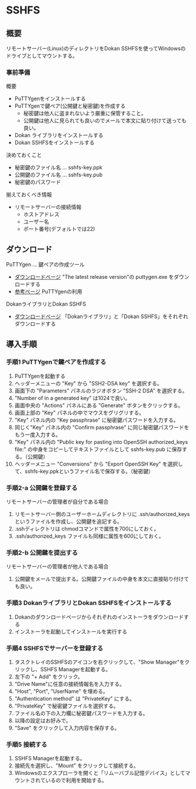 SSHFS
=====

## 概要

リモートサーバー(Linux)のディレクトリをDokan SSHFSを使ってWindowsのドライブとしてマウントする。

### 事前準備

概要
- PuTTYgenをインストールする
- PuTTYgenで鍵ペア(公開鍵と秘密鍵)を作成する
  - 秘密鍵は他人に盗まれないよう厳重に保管すること。
  - 公開鍵は他人に見られても良いのでメールで本文に貼り付けて送っても良い。
- Dokan ライブラリをインストールする
- Dokan SSHFSをインストールする

決めておくこと
- 秘密鍵のファイル名 ... sshfs-key.ppk
- 公開鍵のファイル名 ... sshfs-key.pub
- 秘密鍵のパスワード

揃えておくべき情報
- リモートサーバーの接続情報
  - ホストアドレス
  - ユーザー名
  - ポート番号(デフォルトでは22)

## ダウンロード

PuTTYgen ... 鍵ペアの作成ツール
- [ダウンロードページ](http://www.chiark.greenend.org.uk/~sgtatham/putty/download.html) "The latest release version"の puttygen.exe をダウンロードする
- [参考ページ](http://www.tempest.jp/security/keygen.html) PuTTYgenの利用

DokanライブラリとDokan SSHFS
- [ダウンロードページ](http://dokan-dev.net/download/) 「Dokanライブラリ」と「Dokan SSHFS」をそれぞれダウンロードする

## 導入手順

### 手順1 PuTTYgenで鍵ペアを作成する

1. PuTTYgenを起動する
1. ヘッダーメニューの "Key" から "SSH2-DSA key" を選択する。
1. 画面下の "Parameters" パネルのラジオボタン "SSH-2 DSA" を選択する。
1. "Number of in a generated key" は1024で良い。
1. 画面中央の "Actions" パネルにある "Generate" ボタンをクリックする。
1. 画面上部の "Key" パネルの中でマウスをグリグリする。
1. "Key" パネル内の "Key passphrase" に秘密鍵パスワードを入力する。
1. 同じく"Key" パネル内の "Confirm passphrase" に同じ秘密鍵パスワードをもう一度入力する。
1. "Key" パネル内の "Public key for pasting into OpenSSH authorized_keys file:" の中身をコピーしてテキストファイルとして sshfs-key.pub に保存する。（公開鍵）
1. ヘッダーメニュー "Conversions" から "Export OpenSSH Key" を選択して、sshfs-key.ppkというファイル名で保存する。（秘密鍵）

### 手順2-a 公開鍵を登録する

リモートサーバーの管理者が自分である場合

1. リモートサーバー側のユーザーホームディレクトリに .ssh/authorized_keys というファイルを作成し、公開鍵を追記する。
1. .sshディレクトリは chmodコマンドで属性を700にしておく。
1. .ssh/authorized_keys ファイルも同様に属性を600にしておく。

### 手順2-b 公開鍵を提出する

リモートサーバーの管理者が他人である場合

1. 公開鍵をメールで提出する。公開鍵ファイルの中身を本文に直接貼り付けても良い。

### 手順3 DokanライブラリとDokan SSHFSをインストールする

1. Dokanのダウンロードページからそれぞれのインストーラをダウンロードする
2. インストーラを起動してインストールを実行する

### 手順4 SSHFSでサーバーを登録する

1. タスクトレイのSSHFSのアイコンを右クリックして、"Show Manager"をクリックし、SSHFS Managerを起動する。
1. 左下の "+ Add" をクリック。
1. "Drive Name"に任意の接続情報名を入力する。
1. "Host", "Port", "UserName" を埋める。
1. "Authentication method" は "PrivateKey" にする。
1. "PrivateKey" で秘密鍵ファイルを選択する。
1. ファイル名の下の入力欄に秘密鍵パスワードを入力する。
1. 以降の設定はお好みで。
1. "Save" をクリックして入力内容を保存する。

### 手順5 接続する

1. SSHFS Managerを起動する。
1. 接続先を選択し、"Mount" をクリックして接続する。
1. Windowsのエクスプローラを開くと「リムーバブル記憶デバイス」としてマウントされているので利用を開始する。
